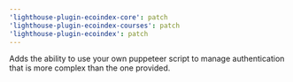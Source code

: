 ```yaml
---
'lighthouse-plugin-ecoindex-core': patch
'lighthouse-plugin-ecoindex-courses': patch
'lighthouse-plugin-ecoindex': patch
---
```


Adds the ability to use your own puppeteer script to manage authentication that is more complex than the one provided.
